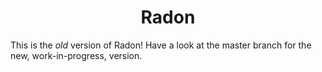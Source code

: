 <h1 align="center">Radon</h1>

This is the _old_ version of Radon! Have a look at the master branch for the new, work-in-progress, version.